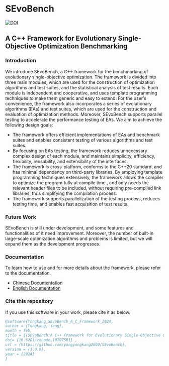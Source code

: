 # SEvoBench
[![DOI](https://zenodo.org/badge/758319660.svg)](https://zenodo.org/doi/10.5281/zenodo.10707580)

## A C++ Framework for Evolutionary Single-Objective Optimization Benchmarking

### Introduction
We introduce SEvoBench, a C++ framework for the benchmarking of evolutionary single-objective optimization. The framework is divided into three main modules, which are used for the construction of optimization algorithms and test suites, and the statistical analysis of test results. Each module is independent and cooperative, and uses template programming techniques to make them generic and easy to extend. For the user’s convenience, the framework also incorporates a series of evolutionary algorithms (EAs) and test suites, which are used for the construction and evaluation of optimization methods.
Moreover, SEvoBench supports parallel testing to accelerate the performance testing of EAs. We aim to achieve the following design goals: 
+	The framework offers efficient implementations of EAs and benchmark suites and enables consistent testing of various algorithms and test suites.
+	By focusing on EAs testing, the framework reduces unnecessary complex design of each module, and maintains simplicity, efficiency, flexibility, reusability, and extensibility of the interfaces.
+	The framework is cross-platform, conforms to the C++20 standard, and has minimal dependency on third-party libraries. By employing template programming techniques extensively, the framework allows the compiler to optimize the program fully at compile time , and only needs the relevant header files to be included, without requiring pre-compiled link libraries, thus simplifying the compilation process.
+	The framework supports parallelization of the testing process, reduces testing time, and enables fast acquisition of test results.

### Future Work
SEvoBench is still under development, and some features and functionalities of it need improvement. Moreover, the number of built-in large-scale optimization algorithms and problems is limited, but we will expand them as the development progresses. 

### Documentation
To learn how to use and for more details about the framework, please refer to the documentation.

+ [Chinese Documentation](./doc/User_Guide_Chinese.md)
+ [English Documentation](./doc/User_Guide.md)

### Cite this repository
If you use this software in your work, please cite it as below.

```bibtex
@software{Yongkang_SEvoBench_A_C_Framework_2024,
author = {Yongkang, Yang},
month = feb,
title = {{SEvoBench:A C++ Framework for Evolutionary Single-Objective Optimization Benchmarking}},
doi= {10.5281/zenodo.10707581} ,
url = {https://github.com/yangyongkang2000/SEvoBench},
version = {1.0.0},
year = {2024}
} 
```